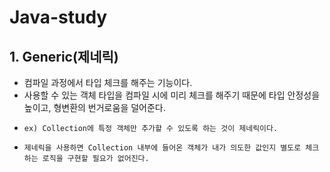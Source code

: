 # Java-study

## 1. Generic(제네릭)     
- 컴파일 과정에서 타입 체크를 해주는 기능이다.  
- 사용할 수 있는 객체 타입을 컴파일 시에 미리 체크를 해주기 때문에 타입 안정성을 높이고, 형변환의 번거로움을 덜어준다.  
-     ex) Collection에 특정 객체만 추가할 수 있도록 하는 것이 제네릭이다.
-     제네릭을 사용하면 Collection 내부에 들어온 객체가 내가 의도한 값인지 별도로 체크하는 로직을 구현할 필요가 없어진다.  
